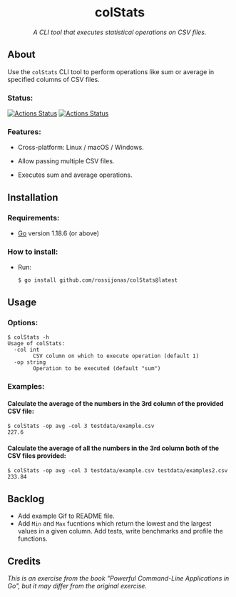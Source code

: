 <h1 align="center">colStats</h1>

*<p align="center">A CLI tool that executes statistical operations on CSV files.</p>*

## About

Use the `colStats` CLI tool to perform operations like sum or average in specified columns of CSV files.

### Status:

[![Actions Status](https://github.com/rossijonas/colStats/workflows/Test/badge.svg)](https://github.com/rossijonas/colStats/actions)
[![Actions Status](https://github.com/rossijonas/colStats/workflows/Build/badge.svg)](https://github.com/rossijonas/colStats/actions)

### Features:

- Cross-platform:  Linux / macOS / Windows.

- Allow passing multiple CSV files.

- Executes sum and average operations.

## Installation

### Requirements:

- [Go](https://go.dev/) version 1.18.6 (or above)

### How to install:

- Run: 

  ```
  $ go install github.com/rossijonas/colStats@latest
  ```

## Usage

### Options:

```
$ colStats -h
Usage of colStats:
  -col int
        CSV column on which to execute operation (default 1)
  -op string
        Operation to be executed (default "sum")
```

### Examples:

#### Calculate the average of the numbers in the 3rd column of the provided CSV file:

```
$ colStats -op avg -col 3 testdata/example.csv
227.6
```

#### Calculate the average of all the numbers in the 3rd column both of the CSV files provided:

```
$ colStats -op avg -col 3 testdata/example.csv testdata/examples2.csv
233.84
```

## Backlog

- Add example Gif to README file.
- Add `Min` and `Max` fucntions which return the lowest and the largest values in a given column. Add tests, write benchmarks and profile the functions.

## Credits

_This is an exercise from the book "Powerful Command-Line Applications in Go", but it may differ from the original exercise._
